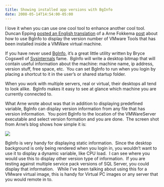 ```yaml
---
title: Showing installed app versions with BgInfo
date: 2008-05-14T14:54:00-05:00
---
```

I love it when you can use one cool tool to enhance another cool tool.  Duncan Epping [posted an English translation](http://www.yellow-bricks.com/2008/04/29/show-vmware-tools-version-with-bginfo/ "Show VMware Tools version with BGInfo") of a Arne Fokkema [post](http://ictfreak.wordpress.com/2008/04/28/vmware-show-vmware-tools-version-with-bginfo/) about how to use BgInfo to display the version number of VMware Tools that has been installed inside a VMWare virtual machine.

If you have never used [BgInfo](http://technet.microsoft.com/en-us/sysinternals/bb897557.aspx "BgInfo home page"), it&#8217;s a great little utility written by Bryce Cogswell of [Sysinternals](http://technet.microsoft.com/en-us/sysinternals/default.aspx) fame.  BgInfo will write a desktop bitmap that will contain useful information about the machine: machine name, ip address, version stuff, free space, etc.  You can set BgInfo to run when you login by placing a shortcut to it in the user&#8217;s or shared startup folder.

When you work with multiple servers, real or virtual, their desktops all tend to look alike.  BgInfo makes it easy to see at glance which machine you are currently connected to.

What Arne wrote about was that in addition to displaying predefined variable, BgInfo can display version information from any file that has version information.  You point BgInfo to the location of the VMWareServer executable and select version formation and you are done.  The screen shot from Arne&#8217;s blog shows how simple it is:

[<img src="http://ictfreak.files.wordpress.com/2008/04/show-vmware-tools-version-with-bginfo.png?w=680"  />](http://ictfreak.wordpress.com/2008/04/28/vmware-show-vmware-tools-version-with-bginfo/) 

BgInfo is very handy for displaying static information.  Since the desktop background is only being rendered when you login in, you wouldn&#8217;t want to use it to display a dynamic variable, like CPU load.  I can see where you would use this to display other version type of information.  If you are testing against multiple service pack versions of SQL Server, you could display that information.   While I&#8217;ve been talking about using this for a VMware virtual image, this is handy for Virtual PC images or any server that you would remote in to.
